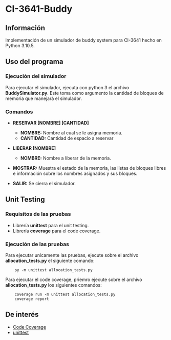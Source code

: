 # CI-3641-Buddy
## Información
Implementación de un simulador de buddy system para CI-3641 hecho en Python 3.10.5.

## Uso del programa
### Ejecución del simulador
Para ejecutar el simulador, ejecuta con python 3 el archivo **BuddySimulator.py**. Este toma como argumento la cantidad de 
bloques de memoria que manejará el simulador.

### Comandos

- **RESERVAR \[NOMBRE\] \[CANTIDAD\]**
  - **NOMBRE:** Nombre al cual se le asigna memoria.
  - **CANTIDAD:** Cantidad de espacio a reservar
 
- **LIBERAR \[NOMBRE\]**
  - **NOMBRE:** Nombre a liberar de la memoria.
 
- **MOSTRAR:** Muestra  el estado de la memoria, las listas de bloques libres e información sobre los nombres asignados y sus bloques.

- **SALIR:** Se cierra el simulador.

## Unit Testing
### Requisitos de las pruebas
- Librería **unittest** para el unit testing.
- Librería **coverage** para el code coverage.

### Ejecución de las pruebas
Para ejecutar unicamente las pruebas, ejecute sobre el archivo **allocation_tests.py** el siguiente comando:

		py -m unittest allocation_tests.py
    
Para ejecutar el code coverage, priemro ejecute sobre el archivo **allocation_tests.py** los siguientes comandos:

		coverage run -m unittest allocation_tests.py
		coverage report

## De interés
- [Code Coverage](https://coverage.readthedocs.io/en/6.4.1/#:~:text=Coverage.py%20is%20a%20tool,gauge%20the%20effectiveness%20of%20tests. "Code Coverage")
- [unittest](https://docs.python.org/3/library/unittest.html "unittest")
